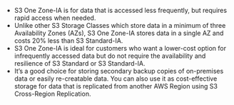 * S3 One Zone-IA is for data that is accessed less frequently, but requires rapid access when needed.
* Unlike other S3 Storage Classes which store data in a minimum of three Availability Zones (AZs), S3 One Zone-IA stores data in a single AZ and costs 20% less than S3 Standard-IA. 
* S3 One Zone-IA is ideal for customers who want a lower-cost option for infrequently accessed data but do not require the availability and resilience of S3 Standard or S3 Standard-IA. 
* It’s a good choice for storing secondary backup copies of on-premises data or easily re-creatable data. You can also use it as cost-effective storage for data that is replicated from another AWS Region using S3 Cross-Region Replication.